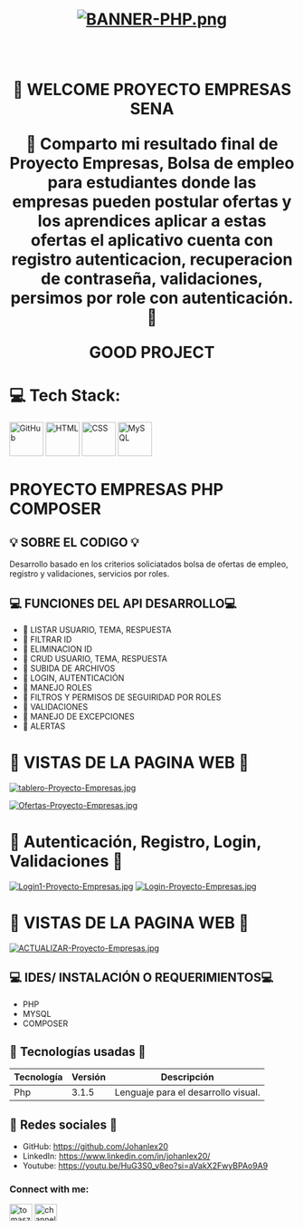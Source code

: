 
<div align="center">
  <h1 align="center">

[![BANNER-PHP.png](https://i.postimg.cc/mgr0F5wC/BANNER-PHP.png)](https://postimg.cc/kBkj0wLg)

<br />
 
👋 WELCOME PROYECTO EMPRESAS SENA

🚀 Comparto mi resultado final de Proyecto Empresas, Bolsa de empleo para estudiantes donde las empresas pueden postular ofertas y los aprendices aplicar a estas ofertas el aplicativo cuenta con registro autenticacion, recuperacion de contraseña, validaciones, persimos por role con autenticación. 🚀 


GOOD PROJECT
<br />

  </h1>
</div>

# 💻 Tech Stack:

<div >
  <img width="60" src="https://user-images.githubusercontent.com/25181517/192108374-8da61ba1-99ec-41d7-80b8-fb2f7c0a4948.png" alt="GitHub" title="GitHub"/>
	<img width="60" src="https://user-images.githubusercontent.com/25181517/192158954-f88b5814-d510-4564-b285-dff7d6400dad.png" alt="HTML" title="HTML"/>
	<img width="60" src="https://user-images.githubusercontent.com/25181517/183898674-75a4a1b1-f960-4ea9-abcb-637170a00a75.png" alt="CSS" title="CSS"/>
	<img width="60" src="https://user-images.githubusercontent.com/25181517/183896128-ec99105a-ec1a-4d85-b08b-1aa1620b2046.png" alt="MySQL" title="MySQL"/>
</div>



# PROYECTO EMPRESAS PHP COMPOSER 


## 💡 SOBRE EL CODIGO 💡
Desarrollo basado en los criterios soliciatados bolsa de ofertas de empleo,  registro y validaciones, servicios por roles.



## 💻 FUNCIONES DEL API DESARROLLO💻
- 🌟 LISTAR USUARIO, TEMA, RESPUESTA
- 🌟 FILTRAR ID
- 🌟 ELIMINACION ID
- 🌟 CRUD USUARIO, TEMA, RESPUESTA
- 🌟 SUBIDA DE ARCHIVOS
- 🌟 LOGIN, AUTENTICACIÓN
- 🌟 MANEJO ROLES
- 🌟 FILTROS Y PERMISOS DE SEGUIRIDAD POR ROLES
- 🌟 VALIDACIONES
- 🌟 MANEJO DE EXCEPCIONES 
- 🌟 ALERTAS



# 🌟   VISTAS DE LA PAGINA WEB 🌟

[![tablero-Proyecto-Empresas.jpg](https://i.postimg.cc/gjqfv9Qq/tablero-Proyecto-Empresas.jpg)](https://postimg.cc/9w08hkWr)

[![Ofertas-Proyecto-Empresas.jpg](https://i.postimg.cc/1RGhx6Xn/Ofertas-Proyecto-Empresas.jpg)](https://postimg.cc/DmwYLSqn)

# 🌟   Autenticación, Registro, Login, Validaciones  🌟

[![Login1-Proyecto-Empresas.jpg](https://i.postimg.cc/qRnfv6GF/Login1-Proyecto-Empresas.jpg)](https://postimg.cc/N9gCNMS8)
[![Login-Proyecto-Empresas.jpg](https://i.postimg.cc/JhSV85jJ/Login-Proyecto-Empresas.jpg)](https://postimg.cc/zLwPSWtX)

# 🌟   VISTAS DE LA PAGINA WEB  🌟
[![ACTUALIZAR-Proyecto-Empresas.jpg](https://i.postimg.cc/ncn8nz9d/ACTUALIZAR-Proyecto-Empresas.jpg)](https://postimg.cc/9zggpcpT)

## 💻 IDES/ INSTALACIÓN O REQUERIMIENTOS💻
- PHP
- MYSQL
- COMPOSER


## 🌟 Tecnologías usadas 🌟
| Tecnología | Versión | Descripción                                                                       |
|------------|---------|-----------------------------------------------------------------------------------|
|Php         | 3.1.5   | Lenguaje para el desarrollo   visual.                                             |


## 🤝 Redes sociales 🤝

-  GitHub: https://github.com/Johanlex20
-  LinkedIn: https://www.linkedin.com/in/johanlex20/
-  Youtube: https://youtu.be/HuG3S0_v8eo?si=aVakX2FwyBPAo9A9

<h3 align="left">Connect with me:</h3>
<p align="left">
<a href="https://www.linkedin.com/in/johanlex20/" target="blank"><img align="center" src="https://raw.githubusercontent.com/rahuldkjain/github-profile-readme-generator/master/src/images/icons/Social/linked-in-alt.svg" alt="tomasz-oleksik-03190a189" height="30" width="40" /></a>
<a href="https://www.youtube.com/" target="blank"><img align="center" src="https://raw.githubusercontent.com/rahuldkjain/github-profile-readme-generator/master/src/images/icons/Social/youtube.svg" alt="channel/" height="30" width="40" /></a>
</p>

